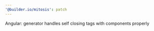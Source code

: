 ```yaml
---
'@builder.io/mitosis': patch
---
```


Angular: generator handles self closing tags with components properly
